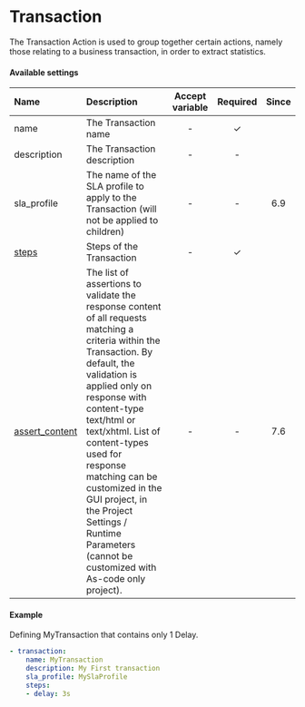 # Transaction 

The Transaction Action is used to group together certain actions, namely those relating to a business transaction, in order to extract statistics.

#### Available settings
| Name                                | Description                                                                                           | Accept variable | Required | Since |
|:----------------------------------- |:----------------------------------------------------------------------------------------------------- |:---------------:|:--------:|:-----:|
| name                                | The Transaction name                                                                                  | -               | &#x2713; |       |
| description                         | The Transaction description                                                                           | -               | -        |       |
| sla_profile                         | The name of the SLA profile to apply to the Transaction (will not be applied to children)             | -               | -        | 6.9   |
| [steps](steps.md)                   | Steps of the Transaction                                                                              | -               | &#x2713; |       |
| [assert_content](assert_content.md) | The list of assertions to validate the response content of all requests matching a criteria within the Transaction. By default, the validation is applied only on response with content-type text/html or text/xhtml. List of content-types used for response matching can be customized in the GUI project, in the Project Settings / Runtime Parameters (cannot be customized with As-code only project). | -               | -        | 7.6   |

#### Example

Defining MyTransaction that contains only 1 Delay.

```yaml
- transaction:
    name: MyTransaction
    description: My First transaction
    sla_profile: MySlaProfile
    steps:
    - delay: 3s
```
